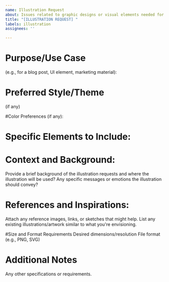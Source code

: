 ```yaml
---
name: Illustration Request
about: Issues related to graphic designs or visual elements needed for the project.
title: "[ILLUSTRATION REQUEST] "
labels: illustration
assignees: ''

---
```


# Purpose/Use Case 
(e.g., for a blog post, UI element, marketing material):

# Preferred Style/Theme
(if any)

#Color Preferences (if any):

# Specific Elements to Include:

# Context and Background:
Provide a brief background of the illustration requests and where the illustration will be used?
Any specific messages or emotions the illustration should convey?

# References and Inspirations:
Attach any reference images, links, or sketches that might help.
List any existing illustrations/artwork similar to what you're envisioning.

#Size and Format Requirements
Desired dimensions/resolution
File format (e.g., PNG, SVG)

# Additional Notes
Any other specifications or requirements.

